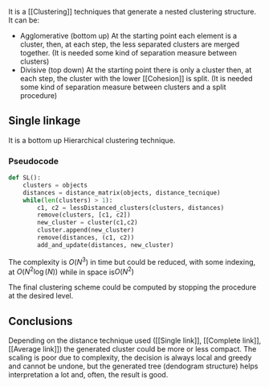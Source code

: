 
It is a [[Clustering]] techniques that generate a nested clustering structure.
It can be:
- Agglomerative (bottom up)
	At the starting point each element is a cluster, then, at each step, the less separated clusters are merged together. (It is needed some kind of separation measure between clusters)
- Divisive (top down)
	At the starting point there is only a cluster then, at each step, the cluster with the lower [[Cohesion]] is split. (It is needed some kind of separation measure between clusters and a split procedure)

## Single linkage 

It is a bottom up Hierarchical clustering technique.

### Pseudocode
```python
def SL():
	clusters = objects
	distances = distance_matrix(objects, distance_tecnique)
	while(len(clusters) > 1):
		c1, c2 = lessDistanced_clusters(clusters, distances)
		remove(clusters, [c1, c2])
		new_cluster = cluster(c1,c2)
		cluster.append(new_cluster)
		remove(distances, (c1, c2))
		add_and_update(distances, new_cluster)
```

The complexity is $O(N^3)$ in time but could be reduced, with some indexing, at $O(N^2\log(N))$ while in space is$O(N^2)$

The final clustering scheme could be computed by stopping the procedure at the desired level.


## Conclusions

Depending on the distance technique used ([[Single link]], [[Complete link]], [[Average link]]) the generated cluster could be more or less compact.
The scaling is poor due to complexity, the decision is always local and greedy and cannot be undone, but the generated tree (dendogram structure) helps interpretation a lot and, often, the result is good.